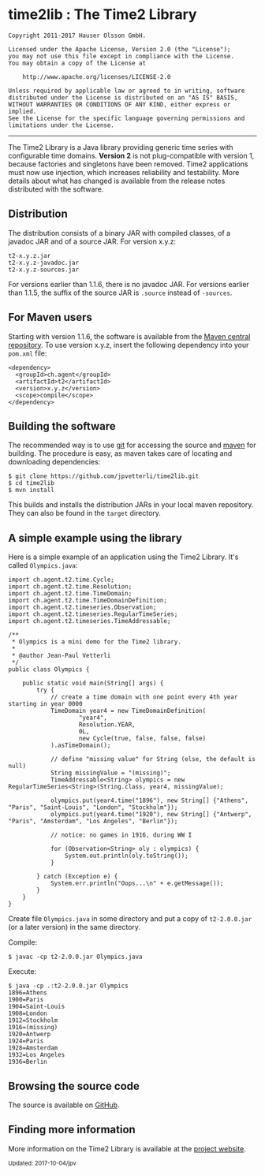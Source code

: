 time2lib : The Time2 Library
============================

	Copyright 2011-2017 Hauser Olsson GmbH.
	
	Licensed under the Apache License, Version 2.0 (the "License");
	you may not use this file except in compliance with the License.
	You may obtain a copy of the License at
	
    	http://www.apache.org/licenses/LICENSE-2.0

	Unless required by applicable law or agreed to in writing, software
	distributed under the License is distributed on an "AS IS" BASIS,
	WITHOUT WARRANTIES OR CONDITIONS OF ANY KIND, either express or implied.
	See the License for the specific language governing permissions and
	limitations under the License.

***

The Time2 Library is a Java library providing generic time series with 
configurable time domains. __Version 2__ is not plug-compatible with version 1,
because factories and singletons have been removed. Time2 applications must
now use injection, which increases reliability and testability. More details 
about what has changed is available from the release notes distributed with 
the software.

Distribution
------------

The distribution consists of a binary JAR with compiled classes, of a javadoc 
JAR and of a source JAR. For version x.y.z:

	t2-x.y.z.jar
	t2-x.y.z-javadoc.jar
	t2-x.y.z-sources.jar

For versions earlier than 1.1.6, there is no javadoc JAR. For versions earlier 
than 1.1.5, the suffix of the source JAR is `.source` instead of `-sources`. 

For Maven users
---------------

Starting with version 1.1.6, the software is available from the 
[Maven central repository](http://repo.maven.apache.org/maven2/ch/agent/t2/).
To use version x.y.z, insert the following dependency into your `pom.xml` file:

    <dependency>
      <groupId>ch.agent</groupId>
      <artifactId>t2</artifactId>
      <version>x.y.z</version>
      <scope>compile</scope>
    </dependency>

Building the software
---------------------

The recommended way is to use [git](http://git-scm.com) for accessing the
source and [maven](<http://maven.apache.org/>) for building. The procedure 
is easy, as maven takes care of locating and downloading dependencies:

	$ git clone https://github.com/jpvetterli/time2lib.git
	$ cd time2lib
	$ mvn install

This builds and installs the distribution JARs in your local maven
repository. They can also be found in the `target` directory.


A simple example using the library
----------------------------------

Here is a simple example of an application using the Time2 Library. 
It's called `Olympics.java`:

    import ch.agent.t2.time.Cycle;
    import ch.agent.t2.time.Resolution;
    import ch.agent.t2.time.TimeDomain;
    import ch.agent.t2.time.TimeDomainDefinition;
    import ch.agent.t2.timeseries.Observation;
    import ch.agent.t2.timeseries.RegularTimeSeries;
    import ch.agent.t2.timeseries.TimeAddressable;

    /**
     * Olympics is a mini demo for the Time2 library.
     *
     * @author Jean-Paul Vetterli
     */
    public class Olympics {

    	public static void main(String[] args) {
    		try {
    			// create a time domain with one point every 4th year starting in year 0000
    			TimeDomain year4 = new TimeDomainDefinition(
    					"year4",
    					Resolution.YEAR,
    					0L,
    					new Cycle(true, false, false, false)
    			).asTimeDomain();
    			
    			// define "missing value" for String (else, the default is null)
    			String missingValue = "(missing)";
    			TimeAddressable<String> olympics = new RegularTimeSeries<String>(String.class, year4, missingValue);
    			
    			olympics.put(year4.time("1896"), new String[] {"Athens", "Paris", "Saint-Louis", "London", "Stockholm"});
    			olympics.put(year4.time("1920"), new String[] {"Antwerp", "Paris", "Amsterdam", "Los Angeles", "Berlin"});
    			
    			// notice: no games in 1916, during WW I
    			
    			for (Observation<String> oly : olympics) {
    				System.out.println(oly.toString());
    			}
    			
    		} catch (Exception e) {
    			System.err.println("Oops...\n" + e.getMessage());
    		}
    	}
    }

Create file `Olympics.java` in some directory and put a copy of 
`t2-2.0.0.jar` (or a later version) in the same directory.

Compile:

	$ javac -cp t2-2.0.0.jar Olympics.java

Execute:

	$ java -cp .:t2-2.0.0.jar Olympics
	1896=Athens
	1900=Paris
	1904=Saint-Louis
	1908=London
	1912=Stockholm
	1916=(missing)
	1920=Antwerp
	1924=Paris
	1928=Amsterdam
	1932=Los Angeles
	1936=Berlin

Browsing the source code
------------------------

The source is available on [GitHub](http://github.com/jpvetterli/time2lib.git).

Finding more information
------------------------

More information on the Time2 Library is available at the 
[project website](http://agent.ch/timeseries/t2/).

<small>Updated: 2017-10-04/jpv</small>

<link rel="stylesheet" type="text/css" href="README.css"/>

